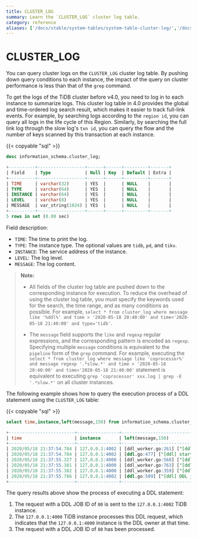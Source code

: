 ```yaml
---
title: CLUSTER_LOG
summary: Learn the `CLUSTER_LOG` cluster log table.
category: reference
aliases: ['/docs/stable/system-tables/system-table-cluster-log/','/docs/v4.0/system-tables/system-table-cluster-log/','/docs/stable/reference/system-databases/cluster-log/']
---
```


# CLUSTER_LOG

You can query cluster logs on the `CLUSTER_LOG` cluster log table. By pushing down query conditions to each instance, the impact of the query on cluster performance is less than that of the `grep` command.

To get the logs of the TiDB cluster before v4.0, you need to log in to each instance to summarize logs. This cluster log table in 4.0 provides the global and time-ordered log search result, which makes it easier to track full-link events. For example, by searching logs according to the `region id`, you can query all logs in the life cycle of this Region. Similarly, by searching the full link log through the slow log's `txn id`, you can query the flow and the number of keys scanned by this transaction at each instance.

{{< copyable "sql" >}}

```sql
desc information_schema.cluster_log;
```

```sql
+----------+------------------+------+------+---------+-------+
| Field    | Type             | Null | Key  | Default | Extra |
+----------+------------------+------+------+---------+-------+
| TIME     | varchar(32)      | YES  |      | NULL    |       |
| TYPE     | varchar(64)      | YES  |      | NULL    |       |
| INSTANCE | varchar(64)      | YES  |      | NULL    |       |
| LEVEL    | varchar(8)       | YES  |      | NULL    |       |
| MESSAGE  | var_string(1024) | YES  |      | NULL    |       |
+----------+------------------+------+------+---------+-------+
5 rows in set (0.00 sec)
```

Field description:

* `TIME`: The time to print the log.
* `TYPE`: The instance type. The optional values are `tidb`, `pd`, and `tikv`.
* `INSTANCE`: The service address of the instance.
* `LEVEL`: The log level.
* `MESSAGE`: The log content.

> **Note:**
>
> + All fields of the cluster log table are pushed down to the corresponding instance for execution. To reduce the overhead of using the cluster log table, you must specify the keywords used for the search, the time range, and as many conditions as possible. For example, `select * from cluster_log where message like '%ddl%' and time > '2020-05-18 20:40:00' and time<'2020-05-18 21:40:00' and type='tidb'`.
>
> + The `message` field supports the `like` and `regexp` regular expressions, and the corresponding pattern is encoded as `regexp`. Specifying multiple `message` conditions is equivalent to the `pipeline` form of the `grep` command. For example, executing the `select * from cluster_log where message like 'coprocessor%' and message regexp '.*slow.*' and time > '2020-05-18 20:40:00' and time<'2020-05-18 21:40:00'` statement is equivalent to executing `grep 'coprocessor' xxx.log | grep -E '.*slow.*'` on all cluster instances.

The following example shows how to query the execution process of a DDL statement using the `CLUSTER_LOG` table:

{{< copyable "sql" >}}

```sql
select time,instance,left(message,150) from information_schema.cluster_log where message like '%ddl%job%ID.80%' and type='tidb' and time > '2020-05-18 20:40:00' and time<'2020-05-18 21:40:00'
```

```sql
+-------------------------+----------------+--------------------------------------------------------------------------------------------------------------------------------------------------------+
| time                    | instance       | left(message,150)                                                                                                                                      |
+-------------------------+----------------+--------------------------------------------------------------------------------------------------------------------------------------------------------+
| 2020/05/18 21:37:54.784 | 127.0.0.1:4002 | [ddl_worker.go:261] ["[ddl] add DDL jobs"] ["batch count"=1] [jobs="ID:80, Type:create table, State:none, SchemaState:none, SchemaID:1, TableID:79, Ro |
| 2020/05/18 21:37:54.784 | 127.0.0.1:4002 | [ddl.go:477] ["[ddl] start DDL job"] [job="ID:80, Type:create table, State:none, SchemaState:none, SchemaID:1, TableID:79, RowCount:0, ArgLen:1, start |
| 2020/05/18 21:37:55.327 | 127.0.0.1:4000 | [ddl_worker.go:568] ["[ddl] run DDL job"] [worker="worker 1, tp general"] [job="ID:80, Type:create table, State:none, SchemaState:none, SchemaID:1, Ta |
| 2020/05/18 21:37:55.381 | 127.0.0.1:4000 | [ddl_worker.go:763] ["[ddl] wait latest schema version changed"] [worker="worker 1, tp general"] [ver=70] ["take time"=50.809848ms] [job="ID:80, Type: |
| 2020/05/18 21:37:55.382 | 127.0.0.1:4000 | [ddl_worker.go:359] ["[ddl] finish DDL job"] [worker="worker 1, tp general"] [job="ID:80, Type:create table, State:synced, SchemaState:public, SchemaI |
| 2020/05/18 21:37:55.786 | 127.0.0.1:4002 | [ddl.go:509] ["[ddl] DDL job is finished"] [jobID=80]                                                                                                  |
+-------------------------+----------------+--------------------------------------------------------------------------------------------------------------------------------------------------------+
```

The query results above show the process of executing a DDL statement:

1. The request with a DDL JOB ID of `80` is sent to the `127.0.0.1:4002` TiDB instance.
2. The `127.0.0.1:4000` TiDB instance processes this DDL request, which indicates that the `127.0.0.1:4000` instance is the DDL owner at that time.
3. The request with a DDL JOB ID of `80` has been processed.
